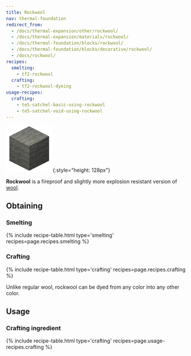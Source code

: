 ```yaml
---
title: Rockwool
nav: thermal-foundation
redirect_from:
  - /docs/thermal-expansion/other/rockwool/
  - /docs/thermal-expansion/materials/rockwool/
  - /docs/thermal-foundation/blocks/rockwool/
  - /docs/thermal-foundation/blocks/decorative/rockwool/
  - /docs/rockwool/
recipes:
  smelting:
    - tf2-rockwool
  crafting:
    - tf2-rockwool-dyeing
usage-recipes:
  crafting:
    - te5-satchel-basic-using-rockwool
    - te5-satchel-void-using-rockwool
---
```


![Rockwool](/assets/images/thermal-foundation/rockwool.gif){:style="height: 128px"}


**Rockwool** is a fireproof and slightly more explosion resistant version of
[wool](https://minecraft.gamepedia.com/Wool).


Obtaining
---------

### Smelting
{% include recipe-table.html type='smelting' recipes=page.recipes.smelting %}

### Crafting
{% include recipe-table.html type='crafting' recipes=page.recipes.crafting %}

Unlike regular wool, rockwool can be dyed from any color into any other color.


Usage
-----

### Crafting ingredient
{% include recipe-table.html type='crafting' recipes=page.usage-recipes.crafting %}
